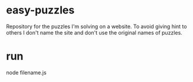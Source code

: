 # easy-puzzles
Repository for the puzzles I'm solving on a website. To avoid giving hint to others I don't name the site and don't use the original names of puzzles.

# run
node filename.js
